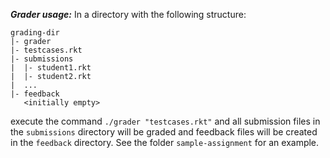 ***Grader usage:***
In a directory with the following structure:
```
grading-dir
|- grader
|- testcases.rkt
|- submissions
|  |- student1.rkt
|  |- student2.rkt
|  ...
|- feedback
   <initially empty>
```
execute the command `./grader "testcases.rkt"` and all submission files in the `submissions` directory will be graded and feedback files will be created in the `feedback` directory. See the folder `sample-assignment` for an example.
